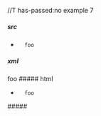 //T has-passed:no
example 7
##### src
-		foo
##### xml
<?xml version="1.0" encoding="UTF-8"?>
<!DOCTYPE document SYSTEM "CommonMark.dtd">
<document xmlns="http://commonmark.org/xml/1.0">
  <list type="bullet" tight="true">
    <item>
      <code_block>  foo
</code_block>
    </item>
  </list>
</document>
##### html
<ul>
<li>
<pre><code>  foo
</code></pre>
</li>
</ul>
#####

